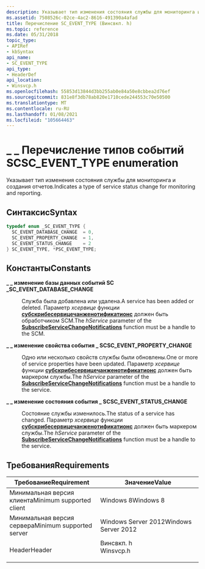 ```yaml
---
description: Указывает тип изменения состояния службы для мониторинга и создания отчетов.
ms.assetid: 7508526c-02ce-4ac2-8616-491390a4afad
title: Перечисление SC_EVENT_TYPE (Винсвкп. h)
ms.topic: reference
ms.date: 05/31/2018
topic_type:
- APIRef
- kbSyntax
api_name:
- SC_EVENT_TYPE
api_type:
- HeaderDef
api_location:
- Winsvcp.h
ms.openlocfilehash: 55853d13844d3bb255ab0e84a50e8cbbea2d76ef
ms.sourcegitcommit: 831e8f3db78ab820e1710cede244553c70e50500
ms.translationtype: MT
ms.contentlocale: ru-RU
ms.lasthandoff: 01/08/2021
ms.locfileid: "105664463"
---
```

# <a name="sc_event_type-enumeration"></a><span data-ttu-id="bbe9d-103">\_ \_ Перечисление типов событий SC</span><span class="sxs-lookup"><span data-stu-id="bbe9d-103">SC\_EVENT\_TYPE enumeration</span></span>

<span data-ttu-id="bbe9d-104">Указывает тип изменения состояния службы для мониторинга и создания отчетов.</span><span class="sxs-lookup"><span data-stu-id="bbe9d-104">Indicates a type of service status change for monitoring and reporting.</span></span>

## <a name="syntax"></a><span data-ttu-id="bbe9d-105">Синтаксис</span><span class="sxs-lookup"><span data-stu-id="bbe9d-105">Syntax</span></span>


```C++
typedef enum _SC_EVENT_TYPE { 
  SC_EVENT_DATABASE_CHANGE  = 0,
  SC_EVENT_PROPERTY_CHANGE  = 1,
  SC_EVENT_STATUS_CHANGE    = 2
} SC_EVENT_TYPE, *PSC_EVENT_TYPE;
```



## <a name="constants"></a><span data-ttu-id="bbe9d-106">Константы</span><span class="sxs-lookup"><span data-stu-id="bbe9d-106">Constants</span></span>

<dl> <dt>

<span data-ttu-id="bbe9d-107"><span id="SC_EVENT_DATABASE_CHANGE"></span><span id="sc_event_database_change"></span>**\_ \_ изменение базы данных событий SC \_**</span><span class="sxs-lookup"><span data-stu-id="bbe9d-107"><span id="SC_EVENT_DATABASE_CHANGE"></span><span id="sc_event_database_change"></span>**SC\_EVENT\_DATABASE\_CHANGE**</span></span>
</dt> <dd>

<span data-ttu-id="bbe9d-108">Служба была добавлена или удалена.</span><span class="sxs-lookup"><span data-stu-id="bbe9d-108">A service has been added or deleted.</span></span> <span data-ttu-id="bbe9d-109">Параметр *хсервице* функции [**субскрибесервицечанженотификатионс**](subscribeservicechangenotifications.md) должен быть обработчиком SCM.</span><span class="sxs-lookup"><span data-stu-id="bbe9d-109">The *hService* parameter of the [**SubscribeServiceChangeNotifications**](subscribeservicechangenotifications.md) function must be a handle to the SCM.</span></span>

</dd> <dt>

<span data-ttu-id="bbe9d-110"><span id="SC_EVENT_PROPERTY_CHANGE"></span><span id="sc_event_property_change"></span>**\_ \_ изменение свойства события \_ SC**</span><span class="sxs-lookup"><span data-stu-id="bbe9d-110"><span id="SC_EVENT_PROPERTY_CHANGE"></span><span id="sc_event_property_change"></span>**SC\_EVENT\_PROPERTY\_CHANGE**</span></span>
</dt> <dd>

<span data-ttu-id="bbe9d-111">Одно или несколько свойств службы были обновлены.</span><span class="sxs-lookup"><span data-stu-id="bbe9d-111">One or more of service properties have been updated.</span></span> <span data-ttu-id="bbe9d-112">Параметр *хсервице* функции [**субскрибесервицечанженотификатионс**](subscribeservicechangenotifications.md) должен быть маркером службы.</span><span class="sxs-lookup"><span data-stu-id="bbe9d-112">The *hService* parameter of the [**SubscribeServiceChangeNotifications**](subscribeservicechangenotifications.md) function must be a handle to the service.</span></span>

</dd> <dt>

<span data-ttu-id="bbe9d-113"><span id="SC_EVENT_STATUS_CHANGE"></span><span id="sc_event_status_change"></span>**\_ \_ изменение состояния события \_ SC**</span><span class="sxs-lookup"><span data-stu-id="bbe9d-113"><span id="SC_EVENT_STATUS_CHANGE"></span><span id="sc_event_status_change"></span>**SC\_EVENT\_STATUS\_CHANGE**</span></span>
</dt> <dd>

<span data-ttu-id="bbe9d-114">Состояние службы изменилось.</span><span class="sxs-lookup"><span data-stu-id="bbe9d-114">The status of a service has changed.</span></span> <span data-ttu-id="bbe9d-115">Параметр *хсервице* функции [**субскрибесервицечанженотификатионс**](subscribeservicechangenotifications.md) должен быть маркером службы.</span><span class="sxs-lookup"><span data-stu-id="bbe9d-115">The *hService* parameter of the [**SubscribeServiceChangeNotifications**](subscribeservicechangenotifications.md) function must be a handle to the service.</span></span>

</dd> </dl>

## <a name="requirements"></a><span data-ttu-id="bbe9d-116">Требования</span><span class="sxs-lookup"><span data-stu-id="bbe9d-116">Requirements</span></span>



| <span data-ttu-id="bbe9d-117">Требование</span><span class="sxs-lookup"><span data-stu-id="bbe9d-117">Requirement</span></span> | <span data-ttu-id="bbe9d-118">Значение</span><span class="sxs-lookup"><span data-stu-id="bbe9d-118">Value</span></span> |
|-------------------------------------|--------------------------------------------------------------------------------------|
| <span data-ttu-id="bbe9d-119">Минимальная версия клиента</span><span class="sxs-lookup"><span data-stu-id="bbe9d-119">Minimum supported client</span></span><br/> | <span data-ttu-id="bbe9d-120">Windows 8</span><span class="sxs-lookup"><span data-stu-id="bbe9d-120">Windows 8</span></span><br/>                                                                 |
| <span data-ttu-id="bbe9d-121">Минимальная версия сервера</span><span class="sxs-lookup"><span data-stu-id="bbe9d-121">Minimum supported server</span></span><br/> | <span data-ttu-id="bbe9d-122">Windows Server 2012</span><span class="sxs-lookup"><span data-stu-id="bbe9d-122">Windows Server 2012</span></span><br/>                                                       |
| <span data-ttu-id="bbe9d-123">Header</span><span class="sxs-lookup"><span data-stu-id="bbe9d-123">Header</span></span><br/>                   | <dl> <span data-ttu-id="bbe9d-124"><dt>Винсвкп. h</dt></span><span class="sxs-lookup"><span data-stu-id="bbe9d-124"><dt>Winsvcp.h</dt></span></span> </dl> |



 

 




